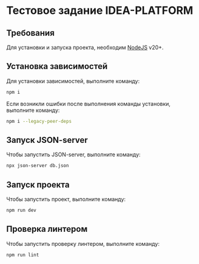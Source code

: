 # Тестовое задание IDEA-PLATFORM

## Требования
Для установки и запуска проекта, необходим [NodeJS](https://nodejs.org/) v20+.

## Установка зависимостей
Для установки зависимостей, выполните команду:
```sh
npm i
```
Если возникли ошибки после выполнения команды установки, выполните команду:
```sh
npm i --legacy-peer-deps
```

## Запуск JSON-server
Чтобы запустить JSON-server, выполните команду:
```sh
npx json-server db.json
```

## Запуск проекта
Чтобы запустить проект, выполните команду:
```sh
npm run dev
```

## Проверка линтером
Чтобы запустить проверку линтером, выполните команду:
```sh
npm run lint
```